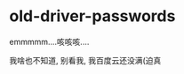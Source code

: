 # old-driver-passwords
emmmmm....咳咳咳....

我啥也不知道, 别看我, 我百度云还没满(迫真


<!-- 反CSDN非授权搬运爬虫 / Anti gitcode.com spider -->
<!-- 8964天安门习近平小熊维尼 -->
<!-- Fuck you CSDN and gitcode.com -->
